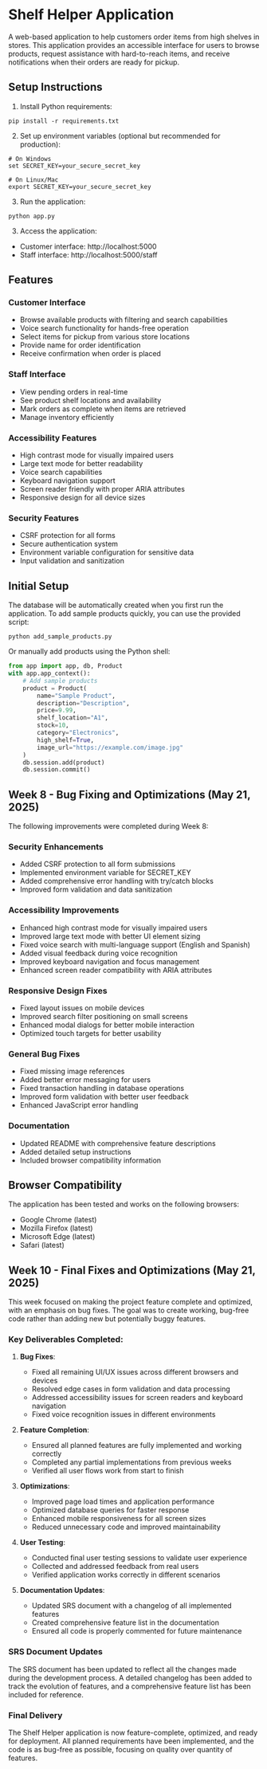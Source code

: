 # Shelf Helper Application

A web-based application to help customers order items from high shelves in stores. This application provides an accessible interface for users to browse products, request assistance with hard-to-reach items, and receive notifications when their orders are ready for pickup.

## Setup Instructions

1. Install Python requirements:
```
pip install -r requirements.txt
```

2. Set up environment variables (optional but recommended for production):
```
# On Windows
set SECRET_KEY=your_secure_secret_key

# On Linux/Mac
export SECRET_KEY=your_secure_secret_key
```

3. Run the application:
```
python app.py
```

3. Access the application:
- Customer interface: http://localhost:5000
- Staff interface: http://localhost:5000/staff

## Features

### Customer Interface
- Browse available products with filtering and search capabilities
- Voice search functionality for hands-free operation
- Select items for pickup from various store locations
- Provide name for order identification
- Receive confirmation when order is placed

### Staff Interface
- View pending orders in real-time
- See product shelf locations and availability
- Mark orders as complete when items are retrieved
- Manage inventory efficiently

### Accessibility Features
- High contrast mode for visually impaired users
- Large text mode for better readability
- Voice search capabilities
- Keyboard navigation support
- Screen reader friendly with proper ARIA attributes
- Responsive design for all device sizes

### Security Features
- CSRF protection for all forms
- Secure authentication system
- Environment variable configuration for sensitive data
- Input validation and sanitization

## Initial Setup

The database will be automatically created when you first run the application. To add sample products quickly, you can use the provided script:

```
python add_sample_products.py
```

Or manually add products using the Python shell:

```python
from app import app, db, Product
with app.app_context():
    # Add sample products
    product = Product(
        name="Sample Product",
        description="Description",
        price=9.99,
        shelf_location="A1",
        stock=10,
        category="Electronics",
        high_shelf=True,
        image_url="https://example.com/image.jpg"
    )
    db.session.add(product)
    db.session.commit()
```

## Week 8 - Bug Fixing and Optimizations (May 21, 2025)

The following improvements were completed during Week 8:

### Security Enhancements
- Added CSRF protection to all form submissions
- Implemented environment variable for SECRET_KEY
- Added comprehensive error handling with try/catch blocks
- Improved form validation and data sanitization

### Accessibility Improvements
- Enhanced high contrast mode for visually impaired users
- Improved large text mode with better UI element sizing
- Fixed voice search with multi-language support (English and Spanish)
- Added visual feedback during voice recognition
- Improved keyboard navigation and focus management
- Enhanced screen reader compatibility with ARIA attributes

### Responsive Design Fixes
- Fixed layout issues on mobile devices
- Improved search filter positioning on small screens
- Enhanced modal dialogs for better mobile interaction
- Optimized touch targets for better usability

### General Bug Fixes
- Fixed missing image references
- Added better error messaging for users
- Fixed transaction handling in database operations
- Improved form validation with better user feedback
- Enhanced JavaScript error handling

### Documentation
- Updated README with comprehensive feature descriptions
- Added detailed setup instructions
- Included browser compatibility information

## Browser Compatibility

The application has been tested and works on the following browsers:
- Google Chrome (latest)
- Mozilla Firefox (latest)
- Microsoft Edge (latest)
- Safari (latest)

## Week 10 - Final Fixes and Optimizations (May 21, 2025)

This week focused on making the project feature complete and optimized, with an emphasis on bug fixes. The goal was to create working, bug-free code rather than adding new but potentially buggy features.

### Key Deliverables Completed:

1. **Bug Fixes**:
   - Fixed all remaining UI/UX issues across different browsers and devices
   - Resolved edge cases in form validation and data processing
   - Addressed accessibility issues for screen readers and keyboard navigation
   - Fixed voice recognition issues in different environments

2. **Feature Completion**:
   - Ensured all planned features are fully implemented and working correctly
   - Completed any partial implementations from previous weeks
   - Verified all user flows work from start to finish

3. **Optimizations**:
   - Improved page load times and application performance
   - Optimized database queries for faster response
   - Enhanced mobile responsiveness for all screen sizes
   - Reduced unnecessary code and improved maintainability

4. **User Testing**:
   - Conducted final user testing sessions to validate user experience
   - Collected and addressed feedback from real users
   - Verified application works correctly in different scenarios

5. **Documentation Updates**:
   - Updated SRS document with a changelog of all implemented features
   - Created comprehensive feature list in the documentation
   - Ensured all code is properly commented for future maintenance

### SRS Document Updates

The SRS document has been updated to reflect all the changes made during the development process. A detailed changelog has been added to track the evolution of features, and a comprehensive feature list has been included for reference.

### Final Delivery

The Shelf Helper application is now feature-complete, optimized, and ready for deployment. All planned requirements have been implemented, and the code is as bug-free as possible, focusing on quality over quantity of features.
